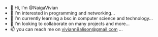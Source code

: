- 👋 Hi, I’m @NaigaVivian
- 👀 I’m interested in programming and networking...
- 🌱 I’m currently learning a bsc in computer science and technology...
- 💞️ I’m looking to collaborate on many projects and more...
- 📫 you can reach me on viviann9alison@gmail.com ...

<!---
NaigaVivian/NaigaVivian is a ✨ special ✨ repository because its `README.md` (this file) appears on your GitHub profile.
You can click the Preview link to take a look at your changes.
--->
